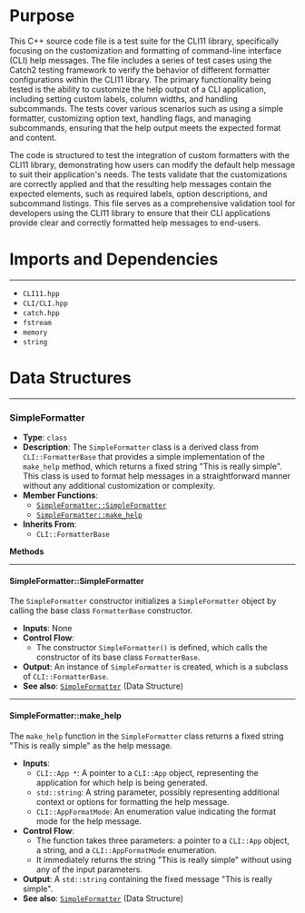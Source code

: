 # Purpose
This C++ source code file is a test suite for the CLI11 library, specifically focusing on the customization and formatting of command-line interface (CLI) help messages. The file includes a series of test cases using the Catch2 testing framework to verify the behavior of different formatter configurations within the CLI11 library. The primary functionality being tested is the ability to customize the help output of a CLI application, including setting custom labels, column widths, and handling subcommands. The tests cover various scenarios such as using a simple formatter, customizing option text, handling flags, and managing subcommands, ensuring that the help output meets the expected format and content.

The code is structured to test the integration of custom formatters with the CLI11 library, demonstrating how users can modify the default help message to suit their application's needs. The tests validate that the customizations are correctly applied and that the resulting help messages contain the expected elements, such as required labels, option descriptions, and subcommand listings. This file serves as a comprehensive validation tool for developers using the CLI11 library to ensure that their CLI applications provide clear and correctly formatted help messages to end-users.
# Imports and Dependencies

---
- `CLI11.hpp`
- `CLI/CLI.hpp`
- `catch.hpp`
- `fstream`
- `memory`
- `string`


# Data Structures

---
### SimpleFormatter<!-- {{#data_structure:SimpleFormatter}} -->
- **Type**: `class`
- **Description**: The `SimpleFormatter` class is a derived class from `CLI::FormatterBase` that provides a simple implementation of the `make_help` method, which returns a fixed string "This is really simple". This class is used to format help messages in a straightforward manner without any additional customization or complexity.
- **Member Functions**:
    - [`SimpleFormatter::SimpleFormatter`](#SimpleFormatterSimpleFormatter)
    - [`SimpleFormatter::make_help`](#SimpleFormattermake_help)
- **Inherits From**:
    - `CLI::FormatterBase`

**Methods**

---
#### SimpleFormatter::SimpleFormatter<!-- {{#callable:SimpleFormatter::SimpleFormatter}} -->
The `SimpleFormatter` constructor initializes a `SimpleFormatter` object by calling the base class `FormatterBase` constructor.
- **Inputs**: None
- **Control Flow**:
    - The constructor `SimpleFormatter()` is defined, which calls the constructor of its base class `FormatterBase`.
- **Output**: An instance of `SimpleFormatter` is created, which is a subclass of `CLI::FormatterBase`.
- **See also**: [`SimpleFormatter`](#SimpleFormatter)  (Data Structure)


---
#### SimpleFormatter::make\_help<!-- {{#callable:SimpleFormatter::make_help}} -->
The `make_help` function in the `SimpleFormatter` class returns a fixed string "This is really simple" as the help message.
- **Inputs**:
    - `CLI::App *`: A pointer to a `CLI::App` object, representing the application for which help is being generated.
    - `std::string`: A string parameter, possibly representing additional context or options for formatting the help message.
    - `CLI::AppFormatMode`: An enumeration value indicating the format mode for the help message.
- **Control Flow**:
    - The function takes three parameters: a pointer to a `CLI::App` object, a string, and a `CLI::AppFormatMode` enumeration.
    - It immediately returns the string "This is really simple" without using any of the input parameters.
- **Output**: A `std::string` containing the fixed message "This is really simple".
- **See also**: [`SimpleFormatter`](#SimpleFormatter)  (Data Structure)



